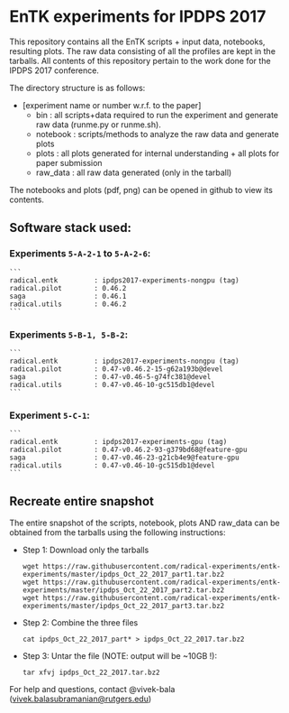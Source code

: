 # EnTK experiments for IPDPS 2017

This repository contains all the EnTK scripts + input data, notebooks,
resulting plots. The raw data consisting of all the profiles are kept in 
the tarballs. All contents of this repository pertain to the work done for the
IPDPS 2017 conference.

The directory structure is as follows:

* [experiment name or number w.r.f. to the paper]
    * bin : all scripts+data required to run the experiment and generate raw 
            data (runme.py or runme.sh).     
    * notebook : scripts/methods to analyze the raw data and generate plots
    * plots : all plots generated for internal understanding + all plots for 
            paper submission
    * raw_data : all raw data generated (only in the tarball)

The notebooks and plots (pdf, png) can be opened in github to view its 
contents.


## Software stack used:

### Experiments ```5-A-2-1``` to ```5-A-2-6```:

    ```
    radical.entk         : ipdps2017-experiments-nongpu (tag)
    radical.pilot        : 0.46.2
    saga                 : 0.46.1
    radical.utils        : 0.46.2
    ```

### Experiments ```5-B-1, 5-B-2```:

    ```
    radical.entk         : ipdps2017-experiments-nongpu (tag)
    radical.pilot        : 0.47-v0.46.2-15-g62a193b@devel
    saga                 : 0.47-v0.46-5-g74fc381@devel
    radical.utils        : 0.47-v0.46-10-gc515db1@devel
    ```

### Experiment ```5-C-1```:

    ```
    radical.entk         : ipdps2017-experiments-gpu (tag)
    radical.pilot        : 0.47-v0.46.2-93-g379bd68@feature-gpu  
    saga                 : 0.47-v0.46-23-g21cb4e9@feature-gpu
    radical.utils        : 0.47-v0.46-10-gc515db1@devel
    ```


## Recreate entire snapshot

The entire snapshot of the scripts, notebook, plots AND raw_data can be obtained
from the tarballs using the following instructions:

* Step 1: Download only the tarballs

    ```
    wget https://raw.githubusercontent.com/radical-experiments/entk-experiments/master/ipdps_Oct_22_2017_part1.tar.bz2
    wget https://raw.githubusercontent.com/radical-experiments/entk-experiments/master/ipdps_Oct_22_2017_part2.tar.bz2
    wget https://raw.githubusercontent.com/radical-experiments/entk-experiments/master/ipdps_Oct_22_2017_part3.tar.bz2
    ```

* Step 2: Combine the three files

    ```
    cat ipdps_Oct_22_2017_part* > ipdps_Oct_22_2017.tar.bz2
    ```

* Step 3: Untar the file (NOTE: output will be ~10GB !):

    ```
    tar xfvj ipdps_Oct_22_2017.tar.bz2
    ```


For help and questions, contact @vivek-bala (vivek.balasubramanian@rutgers.edu)

